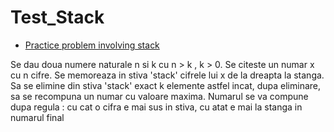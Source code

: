 # Test_Stack
* [Practice problem involving stack](https://github.com/GamingPCexe/Stack_Practice)

Se dau doua numere naturale n si k cu n > k , k > 0. Se citeste un numar x cu n cifre. Se memoreaza in stiva 'stack' cifrele lui x de la dreapta la stanga. Sa se elimine din stiva 'stack' exact k elemente astfel incat, dupa eliminare, sa se recompuna un numar cu valoare maxima. Numarul se va compune dupa regula : cu cat o cifra e mai sus in stiva, cu atat e mai la stanga in numarul final

